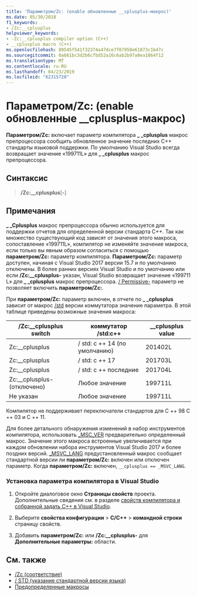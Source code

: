```yaml
---
title: 'Параметром/Zc: (enable обновленные __cplusplus-макрос)'
ms.date: 05/30/2018
f1_keywords:
- /Zc:__cplusplus
helpviewer_keywords:
- -Zc:__cplusplus compiler option (C++)
- __cplusplus macro (C++)
ms.openlocfilehash: 89545f541f32374a47dce7f87958e61873c1b47c
ms.sourcegitcommit: 0ab61bc3d2b6cfbd52a16c6ab2b97a8ea1864f12
ms.translationtype: MT
ms.contentlocale: ru-RU
ms.lasthandoff: 04/23/2019
ms.locfileid: "62315720"
---
```

# <a name="zccplusplus-enable-updated-cplusplus-macro"></a>Параметром/Zc: (enable обновленные __cplusplus-макрос)

**Параметром/Zc:** включает параметр компилятора  **\_ \_cplusplus** макрос препроцессора сообщить обновленное значение последних C++ стандарты языковой поддержки. По умолчанию Visual Studio всегда возвращает значение «199711L» для  **\_ \_cplusplus** макрос препроцессора.

## <a name="syntax"></a>Синтаксис

> **/Zc:__cplusplus**[**-**]

## <a name="remarks"></a>Примечания

 **\_ \_Cplusplus** макрос препроцессора обычно используется для поддержки отчетов для определенной версии стандарта C++. Так как множество существующий код зависят от значения этого макроса, сопоставление «199711L», компилятор не изменяйте значение макроса, если только вы явным образом согласиться с помощью **параметром/Zc:** параметр компилятора. **Параметром/Zc:** параметр доступен, начиная с Visual Studio 2017 версии 15.7 и по умолчанию отключены. В более ранних версиях Visual Studio и по умолчанию или если **/Zc:__cplusplus-** указан, Visual Studio возвращает значение «199711 L» для  **\_ \_cplusplus** макрос препроцессора. [/ Permissive-](permissive-standards-conformance.md) параметр не позволяет включить **параметром/Zc:**.

При **параметром/Zc:** параметр включен, в отчете по  **\_ \_cplusplus** зависит от макрос [/std](std-specify-language-standard-version.md) версии коммутатора значение параметра. В этой таблице приведены возможные значения макроса:

|/Zc:__cplusplus switch|коммутатор /std:c++|__cplusplus value|
|-|-|-|
Zc:__cplusplus|/ std: c ++ 14 (по умолчанию)|201402L
Zc:__cplusplus|/ std: c ++ 17|201703L
Zc:__cplusplus|/ std: c ++ последние|201704L
Zc:__cplusplus-(отключено)|Любое значение|199711L
Не указан|Любое значение|199711L

Компилятор не поддерживает переключатели стандартов для C ++ 98 C ++ 03 и C ++ 11.

Для более детального обнаружения изменений в набор инструментов компилятора, использовать [_MSC_VER](../../preprocessor/predefined-macros.md) предварительно определенный макрос. Значение этого макроса встроенные увеличивается при каждом обновлении набора инструментов Visual Studio 2017 и более поздних версий. [_MSVC_LANG](../../preprocessor/predefined-macros.md) предустановленный макрос сообщает стандартной версии ли **параметром/Zc:** включен или отключен параметр. Когда **параметром/Zc:** включен, `__cplusplus == _MSVC_LANG`.

### <a name="to-set-this-compiler-option-in-visual-studio"></a>Установка параметра компилятора в Visual Studio

1. Откройте диалоговое окно **Страницы свойств** проекта. Дополнительные сведения см. в разделе [свойств компилятора и собранной задать C++ в Visual Studio](../working-with-project-properties.md).

1. Выберите **свойства конфигурации** > **C/C++** > **командной строки** страницу свойств.

1. Добавить **параметром/Zc:** или **/Zc:__cplusplus-** для **Дополнительные параметры:** области.

## <a name="see-also"></a>См. также

- [/Zc (соответствие)](zc-conformance.md)
- [/ STD (указание стандартной версии языка)](std-specify-language-standard-version.md)
- [Предопределенные макросы](../../preprocessor/predefined-macros.md)
